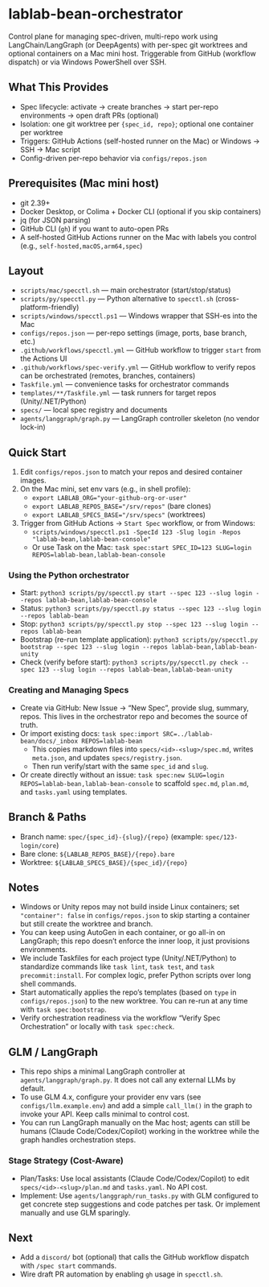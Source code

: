 # lablab-bean-orchestrator

Control plane for managing spec-driven, multi-repo work using LangChain/LangGraph (or DeepAgents) with per-spec git worktrees and optional containers on a Mac mini host. Triggerable from GitHub (workflow dispatch) or via Windows PowerShell over SSH.

## What This Provides
- Spec lifecycle: activate → create branches → start per-repo environments → open draft PRs (optional)
- Isolation: one git worktree per `{spec_id, repo}`; optional one container per worktree
- Triggers: GitHub Actions (self-hosted runner on the Mac) or Windows → SSH → Mac script
- Config-driven per-repo behavior via `configs/repos.json`

## Prerequisites (Mac mini host)
- git 2.39+
- Docker Desktop, or Colima + Docker CLI (optional if you skip containers)
- jq (for JSON parsing)
- GitHub CLI (`gh`) if you want to auto-open PRs
- A self-hosted GitHub Actions runner on the Mac with labels you control (e.g., `self-hosted,macOS,arm64,spec`)

## Layout
- `scripts/mac/specctl.sh` — main orchestrator (start/stop/status)
- `scripts/py/specctl.py` — Python alternative to `specctl.sh` (cross-platform-friendly)
- `scripts/windows/specctl.ps1` — Windows wrapper that SSH-es into the Mac
- `configs/repos.json` — per-repo settings (image, ports, base branch, etc.)
- `.github/workflows/specctl.yml` — GitHub workflow to trigger `start` from the Actions UI
- `.github/workflows/spec-verify.yml` — GitHub workflow to verify repos can be orchestrated (remotes, branches, containers)
- `Taskfile.yml` — convenience tasks for orchestrator commands
- `templates/**/Taskfile.yml` — task runners for target repos (Unity/.NET/Python)
- `specs/` — local spec registry and documents
- `agents/langgraph/graph.py` — LangGraph controller skeleton (no vendor lock-in)

## Quick Start
1) Edit `configs/repos.json` to match your repos and desired container images.
2) On the Mac mini, set env vars (e.g., in shell profile):
   - `export LABLAB_ORG="your-github-org-or-user"`
   - `export LABLAB_REPOS_BASE="/srv/repos"` (bare clones)
   - `export LABLAB_SPECS_BASE="/srv/specs"` (worktrees)
3) Trigger from GitHub Actions → `Start Spec` workflow, or from Windows:
   - `scripts/windows/specctl.ps1 -SpecId 123 -Slug login -Repos "lablab-bean,lablab-bean-console"`
   - Or use Task on the Mac: `task spec:start SPEC_ID=123 SLUG=login REPOS=lablab-bean,lablab-bean-console`

### Using the Python orchestrator
- Start: `python3 scripts/py/specctl.py start --spec 123 --slug login --repos lablab-bean,lablab-bean-console`
- Status: `python3 scripts/py/specctl.py status --spec 123 --slug login --repos lablab-bean`
- Stop: `python3 scripts/py/specctl.py stop --spec 123 --slug login --repos lablab-bean`
- Bootstrap (re-run template application): `python3 scripts/py/specctl.py bootstrap --spec 123 --slug login --repos lablab-bean,lablab-bean-unity`
- Check (verify before start): `python3 scripts/py/specctl.py check --spec 123 --slug login --repos lablab-bean,lablab-bean-unity`

### Creating and Managing Specs
- Create via GitHub: New Issue → “New Spec”, provide slug, summary, repos. This lives in the orchestrator repo and becomes the source of truth.
- Or import existing docs: `task spec:import SRC=../lablab-bean/docs/_inbox REPOS=lablab-bean`
  - This copies markdown files into `specs/<id>-<slug>/spec.md`, writes `meta.json`, and updates `specs/registry.json`.
  - Then run verify/start with the same `spec_id` and `slug`.
 - Or create directly without an issue: `task spec:new SLUG=login REPOS=lablab-bean,lablab-bean-console` to scaffold `spec.md`, `plan.md`, and `tasks.yaml` using templates.

## Branch & Paths
- Branch name: `spec/{spec_id}-{slug}/{repo}` (example: `spec/123-login/core`)
- Bare clone: `${LABLAB_REPOS_BASE}/{repo}.bare`
- Worktree: `${LABLAB_SPECS_BASE}/{spec_id}/{repo}`

## Notes
- Windows or Unity repos may not build inside Linux containers; set `"container": false` in `configs/repos.json` to skip starting a container but still create the worktree and branch.
- You can keep using AutoGen in each container, or go all-in on LangGraph; this repo doesn’t enforce the inner loop, it just provisions environments.
- We include Taskfiles for each project type (Unity/.NET/Python) to standardize commands like `task lint`, `task test`, and `task precommit:install`. For complex logic, prefer Python scripts over long shell commands.
- Start automatically applies the repo’s templates (based on `type` in `configs/repos.json`) to the new worktree. You can re-run at any time with `task spec:bootstrap`.
- Verify orchestration readiness via the workflow “Verify Spec Orchestration” or locally with `task spec:check`.

## GLM / LangGraph
- This repo ships a minimal LangGraph controller at `agents/langgraph/graph.py`. It does not call any external LLMs by default.
- To use GLM 4.x, configure your provider env vars (see `configs/llm.example.env`) and add a simple `call_llm()` in the graph to invoke your API. Keep calls minimal to control cost.
- You can run LangGraph manually on the Mac host; agents can still be humans (Claude Code/Codex/Copilot) working in the worktree while the graph handles orchestration steps.

### Stage Strategy (Cost-Aware)
- Plan/Tasks: Use local assistants (Claude Code/Codex/Copilot) to edit `specs/<id>-<slug>/plan.md` and `tasks.yaml`. No API cost.
- Implement: Use `agents/langgraph/run_tasks.py` with GLM configured to get concrete step suggestions and code patches per task. Or implement manually and use GLM sparingly.

## Next
- Add a `discord/` bot (optional) that calls the GitHub workflow dispatch with `/spec start` commands.
- Wire draft PR automation by enabling `gh` usage in `specctl.sh`.
